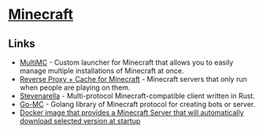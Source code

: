 # [Minecraft](https://www.minecraft.net/en-us/)

## Links

- [MultiMC](https://github.com/MultiMC/MultiMC5) - Custom launcher for Minecraft that allows you to easily manage multiple installations of Minecraft at once.
- [Reverse Proxy + Cache for Minecraft](https://github.com/benjojo/mcod) - Minecraft servers that only run when people are playing on them.
- [Stevenarella](https://github.com/iceiix/stevenarella) - Multi-protocol Minecraft-compatible client written in Rust.
- [Go-MC](https://github.com/Tnze/go-mc) - Golang library of Minecraft protocol for creating bots or server.
- [Docker image that provides a Minecraft Server that will automatically download selected version at startup](https://github.com/itzg/docker-minecraft-server)

